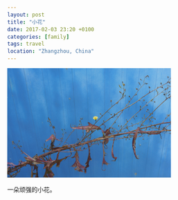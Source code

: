 ```yaml
---
layout: post
title: "小花"
date: 2017-02-03 23:20 +0100
categories: [family]
tags: travel
location: "Zhangzhou, China"
---
```


<img src="/img/2017/20170203-DSC01140.jpg" alt="小花" style="width: 75%; height: 75%"/>

一朵顽强的小花。
